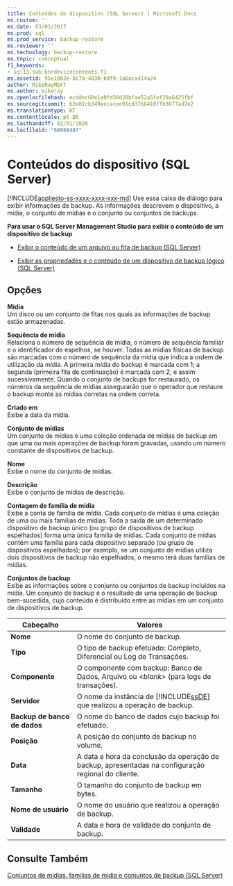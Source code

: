 ```yaml
---
title: Conteúdos do dispositivo (SQL Server) | Microsoft Docs
ms.custom: ''
ms.date: 03/01/2017
ms.prod: sql
ms.prod_service: backup-restore
ms.reviewer: ''
ms.technology: backup-restore
ms.topic: conceptual
f1_keywords:
- sql13.swb.bnrdevicecontents.f1
ms.assetid: 95e1902e-8c7a-4830-bdf9-1a6aca414a24
author: MikeRayMSFT
ms.author: mikeray
ms.openlocfilehash: ecddec60e1a0fd30d28bfae52a5fef29a6425fbf
ms.sourcegitcommit: b2e81cb349eecacee91cd3766410ffb3677ad7e2
ms.translationtype: HT
ms.contentlocale: pt-BR
ms.lasthandoff: 02/01/2020
ms.locfileid: "68068487"
---
```

# <a name="device-contents-sql-server"></a>Conteúdos do dispositivo (SQL Server)
[!INCLUDE[appliesto-ss-xxxx-xxxx-xxx-md](../../includes/appliesto-ss-xxxx-xxxx-xxx-md.md)]
  Use essa caixa de diálogo para exibir informações de backup. As informações descrevem o dispositivo, a mídia, o conjunto de mídias e o conjunto ou conjuntos de backups.  
  
 **Para usar o SQL Server Management Studio para exibir o conteúdo de um dispositivo de backup**  
  
-   [Exibir o conteúdo de um arquivo ou fita de backup &#40;SQL Server&#41;](../../relational-databases/backup-restore/view-the-contents-of-a-backup-tape-or-file-sql-server.md)  
  
-   [Exibir as propriedades e o conteúdo de um dispositivo de backup lógico &#40;SQL Server&#41;](../../relational-databases/backup-restore/view-the-properties-and-contents-of-a-logical-backup-device-sql-server.md)  
  
## <a name="options"></a>Opções  
 **Mídia**  
 Um disco ou um conjunto de fitas nos quais as informações de backup estão armazenadas.  
  
 **Sequência de mídia**  
 Relaciona o número de sequência de mídia; o número de sequência familiar e o identificador de espelhos, se houver. Todas as mídias físicas de backup são marcadas com o número de sequência da mídia que indica a ordem de utilização da mídia. A primeira mídia do backup é marcada com 1; a segunda (primeira fita de continuação) é marcada com 2, e assim sucessivamente. Quando o conjunto de backups for restaurado, os números da sequência de mídias assegurarão que o operador que restaure o backup monte as mídias corretas na ordem correta.  
  
 **Criado em**  
 Exibe a data da mídia.  
  
 **Conjunto de mídias**  
 Um conjunto de mídias é uma coleção ordenada de mídias de backup em que uma ou mais operações de backup foram gravadas, usando um número constante de dispositivos de backup.  
  
 **Nome**  
 Exibe o nome do conjunto de mídias.  
  
 **Descrição**  
 Exibe o conjunto de mídias de descrição.  
  
 **Contagem de família de mídia**  
 Exibe a conta de família de mídia. Cada conjunto de mídias é uma coleção de uma ou mais famílias de mídias. Toda a saída de um determinado dispositivo de backup único (ou grupo de dispositivos de backup espelhados) forma uma única família de mídias. Cada conjunto de mídias contém uma família para cada dispositivo separado (ou grupo de dispositivos espelhados); por exemplo, se um conjunto de mídias utiliza dois dispositivos de backup não espelhados, o mesmo terá duas famílias de mídias.  
  
 **Conjuntos de backup**  
 Exibe as informações sobre o conjunto ou conjuntos de backup incluídos na mídia. Um conjunto de backup é o resultado de uma operação de backup bem-sucedida, cujo conteúdo é distribuído entre as mídias em um conjunto de dispositivos de backup.  
  
|Cabeçalho|Valores|  
|------------|------------|  
|**Nome**|O nome do conjunto de backup.|  
|**Tipo**|O tipo de backup efetuado: Completo, Diferencial ou Log de Transações.|  
|**Componente**|O componente com backup: Banco de Dados, Arquivo ou *\<blank>* (para logs de transações).|  
|**Servidor**|O nome da instância de [!INCLUDE[ssDE](../../includes/ssde-md.md)] que realizou a operação de backup.|  
|**Backup de banco de dados**|O nome do banco de dados cujo backup foi efetuado.|  
|**Posição**|A posição do conjunto de backup no volume.|  
|**Data**|A data e hora da conclusão da operação de backup, apresentadas na configuração regional do cliente.|  
|**Tamanho**|O tamanho do conjunto de backup em bytes.|  
|**Nome de usuário**|O nome do usuário que realizou a operação de backup.|  
|**Validade**|A data e hora de validade do conjunto de backup.|  
  
## <a name="see-also"></a>Consulte Também  
 [Conjuntos de mídias, famílias de mídia e conjuntos de backup &#40;SQL Server&#41;](../../relational-databases/backup-restore/media-sets-media-families-and-backup-sets-sql-server.md)  
  
  
